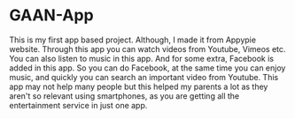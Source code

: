 # GAAN-App
This is my first app based project. Although, I made it from Appypie website. Through this app you can watch videos from Youtube, Vimeos etc. You can also listen to music in this app. And for some extra, Facebook is added in this app. So you can do Facebook, at the same time you can enjoy music, and quickly you can search an important video from Youtube. This app may not help many people but this helped my parents a lot as they aren't so relevant using smartphones, as you are getting all the entertainment service in just one app.
